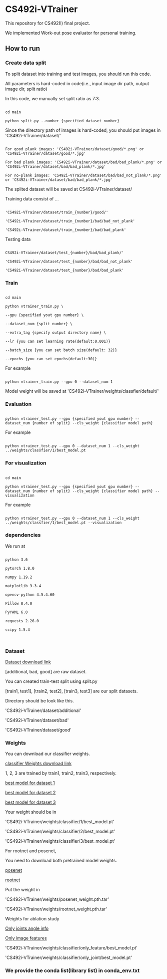 # CS492i-VTrainer

  

This repository for CS492(I) final project.  

  

We implemented Work-out pose evaluator for personal training.  

  
  

## How to run

  

### Create data split

To split dataset into training and test images, you should run this code.

All parameters is hard-coded in code(i.e., input image dir path, output image dir, split ratio)

In this code, we manually set split ratio as 7:3.

```

cd main

python split.py --number {specified dataset number}

```

  

Since the directory path of images is hard-coded, you should put images in 'CS492i-VTrainer/dataset/'

```

For good plank images: 'CS492i-VTrainer/dataset/good/*.png' or 'CS492i-VTrainer/dataset/good/*.jpg'

For bad plank images: 'CS492i-VTrainer/dataset/bad/bad_plank/*.png' or 'CS492i-VTrainer/dataset/bad/bad_plank/*.jpg'

For no-plank images: 'CS492i-VTrainer/dataset/bad/bad_not_plank/*.png' or 'CS492i-VTrainer/dataset/bad/bad_plank/*.jpg'

```

  

The splited dataset will be saved at CS492i-VTrainer/dataset/

  

Training data consist of ...

```

'CS492i-VTrainer/dataset/train_{number}/good/'

'CS492i-VTrainer/dataset/train_{number}/bad/bad_not_plank'

'CS492i-VTrainer/dataset/train_{number}/bad/bad_plank'

```

  

Testing data

```

CS492i-VTrainer/dataset/test_{number}/bad/bad_plank/'

'CS492i-VTrainer/dataset/test_{number}/bad/bad_not_plank'

'CS492i-VTrainer/dataset/test_{number}/bad/bad_plank'

```

  

### Train

```

cd main

python vtrainer_train.py \

--gpu {specified yout gpu number} \

--dataset_num {split number} \

--extra_tag {specify output directory name} \

--lr {you can set learning rate(default:0.001)}

--batch_size {you can set batch size(default: 32)}

--epochs {you can set epochs(default:30)}

```

  

For example

```

python vtrainer_train.py --gpu 0 --dataset_num 1

```

Model weight will be saved at 'CS492i-VTrainer/weights/classfier/default/'

  

### Evaluation

```

python vtrainer_test.py --gpu {specified yout gpu number} --dataset_num {number of split} --cls_weight {classifier model path}

```

For example

```

python vtrainer_test.py --gpu 0 --dataset_num 1 --cls_weight ../weights/classfier/1/best_model.pt

```

  

### For visualization

```

cd main

python vtrainer_test.py --gpu {specified yout gpu number} --dataset_num {number of split} --cls_weight {classifier model path} --visualization

```

For example

```

python vtrainer_test.py --gpu 0 --dataset_num 1 --cls_weight ../weights/classfier/1/best_model.pt --visualization

```

  

### dependencies

We run at

```

python 3.6

pytorch 1.8.0

numpy 1.19.2

matplotlib 3.3.4

opencv-python 4.5.4.60

Pillow 8.4.0

PyYAML 6.0

requests 2.26.0

scipy 1.5.4

  

```

### Dataset

[Dataset download link](https://drive.google.com/drive/folders/1KlArONIR_a7sOjV_Z7iOLWCNh8liJxSu?usp=sharing)

[additional, bad, good] are raw dataset.

You can created train-test split using split.py

[train1, test1], [train2, test2], [train3, test3] are our split datasets.

  

Directory should be look like this.

'CS492i-VTrainer/dataset/additional'

'CS492i-VTrainer/dataset/bad'

'CS492i-VTrainer/dataset/good'

  

### Weights

You can download our classifier weights.

[classifier Weights download link](https://drive.google.com/drive/folders/1rOdO8O3uxCYF4nAN-Q6THSXMelr-XyPF?usp=sharing)

1, 2, 3 are trained by train1, train2, train3, respectively.

[best model for dataset 1](https://drive.google.com/file/d/18XKrtnpi0z9waNqkkRYDHLJx0SPODNCN/view?usp=sharing)

[best model for dataset 2](https://drive.google.com/file/d/1u4RM9q9fHXBsbeulG2JdmArYMW0-8tRL/view?usp=sharing)

[best model for dataset 3](https://drive.google.com/file/d/1wl-PftWBtoarU8KPM2kd1kRCX7tN8QQC/view?usp=sharing)

  

Your weight should be in

'CS492i-VTrainer/weights/classifier/1/best_model.pt'

'CS492i-VTrainer/weights/classifier/2/best_model.pt'

'CS492i-VTrainer/weights/classifier/3/best_model.pt'

For rootnet and posenet,

You need to download both pretrained model weights.

[posenet](https://drive.google.com/file/d/1GV60hVpKKRpXjBBbYJ6poWJeDl_Ln1fD/view?usp=sharing)

[rootnet](https://drive.google.com/file/d/1heFZLbm1GEMOEjvBB5Z3nvVREwYSPuGe/view?usp=sharing)

  

Put the weight in

'CS492i-VTrainer/weights/posenet_weight.pth.tar'

'CS492i-VTrainer/weights/rootnet_weight.pth.tar'

  

Weights for ablation study

[Only joints angle info](https://drive.google.com/file/d/1y_cdxolRRPfxiF3XOBLByCc0v7NktZMT/view?usp=sharing)

[Only image features](https://drive.google.com/file/d/1CHSMehTILtxEJOrWsQ6NZjB0HA6B9WzU/view?usp=sharing)

  

'CS492i-VTrainer/weights/classifier/only_feature/best_model.pt'

'CS492i-VTrainer/weights/classifier/only_joint/best_model.pt'

  

### We provide the conda list(library list) in conda_env.txt